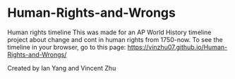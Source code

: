 # Human-Rights-and-Wrongs
Human rights timeline
This was made for an AP World History timeline project about change and cont in human rights from 1750-now.
To see the timeline in your browser, go to this page:
https://vinzhu07.github.io/Human-Rights-and-Wrongs/

Created by Ian Yang and Vincent Zhu 
